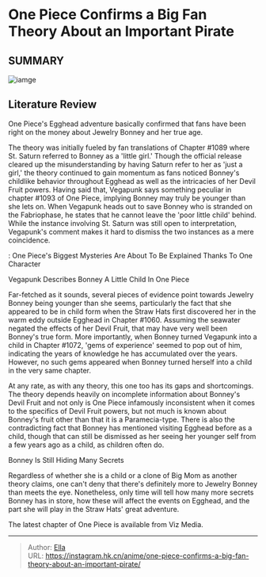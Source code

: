# One Piece Confirms a Big Fan Theory About an Important Pirate


## SUMMARY 

![iamge](https://static1.srcdn.com/wordpress/wp-content/uploads/2023/09/luffy-and-bonney-from-one-piece.jpg)

## Literature Review

One Piece&#39;s Egghead adventure basically confirmed that fans have been right on the money about Jewelry Bonney and her true age.





The theory was initially fueled by fan translations of Chapter #1089 where St. Saturn referred to Bonney as a &#39;little girl.&#39; Though the official release cleared up the misunderstanding by having Saturn refer to her as &#39;just a girl,&#39; the theory continued to gain momentum as fans noticed Bonney&#39;s childlike behavior throughout Egghead as well as the intricacies of her Devil Fruit powers. Having said that, Vegapunk says something peculiar in chapter #1093 of One Piece, implying Bonney may truly be younger than she lets on. When Vegapunk heads out to save Bonney who is stranded on the Fabriophase, he states that he cannot leave the &#39;poor little child&#39; behind. While the instance involving St. Saturn was still open to interpretation, Vegapunk&#39;s comment makes it hard to dismiss the two instances as a mere coincidence.




 : One Piece&#39;s Biggest Mysteries Are About To Be Explained Thanks To One Character


 Vegapunk Describes Bonney A Little Child In One Piece 
          

Far-fetched as it sounds, several pieces of evidence point towards Jewelry Bonney being younger than she seems, particularly the fact that she appeared to be in child form when the Straw Hats first discovered her in the warm eddy outside Egghead in Chapter #1060. Assuming the seawater negated the effects of her Devil Fruit, that may have very well been Bonney&#39;s true form. More importantly, when Bonney turned Vegapunk into a child in Chapter #1072, &#39;gems of experience&#39; seemed to pop out of him, indicating the years of knowledge he has accumulated over the years. However, no such gems appeared when Bonney turned herself into a child in the very same chapter.




At any rate, as with any theory, this one too has its gaps and shortcomings. The theory depends heavily on incomplete information about Bonney&#39;s Devil Fruit and not only is One Piece infamously inconsistent when it comes to the specifics of Devil Fruit powers, but not much is known about Bonney&#39;s fruit other than that it is a Paramecia-type. There is also the contradicting fact that Bonney has mentioned visiting Egghead before as a child, though that can still be dismissed as her seeing her younger self from a few years ago as a child, as children often do.



 Bonney Is Still Hiding Many Secrets 
          

Regardless of whether she is a child or a clone of Big Mom as another theory claims, one can&#39;t deny that there&#39;s definitely more to Jewelry Bonney than meets the eye. Nonetheless, only time will tell how many more secrets Bonney has in store, how these will affect the events on Egghead, and the part she will play in the Straw Hats&#39; great adventure.




The latest chapter of One Piece is available from Viz Media.



---

> Author: [Ella](https://instagram.hk.cn/)  
> URL: https://instagram.hk.cn/anime/one-piece-confirms-a-big-fan-theory-about-an-important-pirate/  

